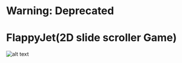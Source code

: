 # Warning: Deprecated


# FlappyJet(2D slide scroller Game)

![alt text](https://github.com/rgbm21/FlappyJet/blob/master/FlappyJet.PNG "Screenshot")

